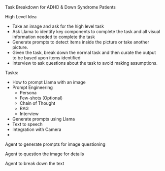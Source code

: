 Task Breakdown for ADHD & Down Syndrome Patients

High Level Idea

- Take an image and ask for the high level task
- Ask Llama to identify key components to complete the task and all visual information needed to complete the task
- Generate prompts to detect items inside the picture or take another picture.
- Given the task, break down the normal task and then curate the output to be based upon items identified
- Interview to ask questions about the task to avoid making assumptions.

Tasks:

- How to prompt Llama with an image
- Prompt Engineering
    - Persona
    - Few-shots (Optional)
    - Chain of Thought
    - RAG
    - Interview
- Generate prompts using Llama
- Text to speech
- Integration with Camera
- 

Agent to generate prompts for image questioning

Agent to question the image for details

Agent to break down the text